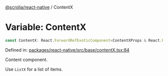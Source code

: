 [@scrolia/react-native](../README.md) / ContentX

# Variable: ContentX

```ts
const ContentX: React.ForwardRefExoticComponent<ContentXProps & React.RefAttributes<ScrollView>>;
```

Defined in: [packages/react-native/src/base/contentX.tsx:84](https://github.com/alpheustangs/scrolia/blob/99f515e4b0095d09a280c57c2fd0f9cf08d6dcf1/packages/react-native/src/base/contentX.tsx#L84)

Content component.

Use `ListX` for a list of items.
